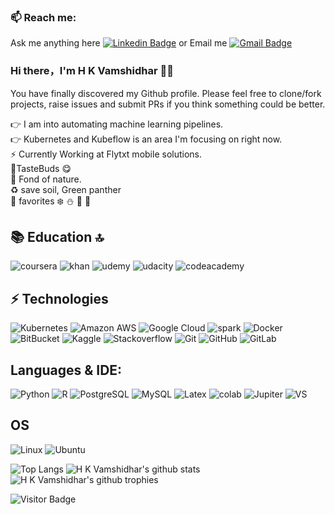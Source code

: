 ### 📫 Reach me: 
Ask me anything here [![Linkedin Badge](https://img.shields.io/badge/Vamshidhar-blue?style=flat-square&logo=Linkedin&logoColor=white&link=https://www.linkedin.com/in/vamshidhar-h-k-31a544168/)](https://www.linkedin.com/in/vamshidhar-h-k-31a544168/) 
or Email me [![Gmail Badge](https://img.shields.io/badge/-vamshitopi3.14@gmail.com-c14438?style=flat-square&logo=Gmail&logoColor=white&link=mailto:vamshitopi3.14@gmail.com)](mailto:vamshitopi3.14.com)



### Hi there，I'm H K Vamshidhar 🙋‍♂️
You have finally discovered my Github profile.
Please feel free to clone/fork projects, raise issues and submit PRs if you think something could be better. <br>
                 
:point_right: I am into automating machine learning pipelines.                        
:point_right: Kubernetes and Kubeflow is an area I'm focusing on right now.   
⚡ Currently Working at Flytxt mobile solutions.                                                   
:chocolate_bar:TasteBuds :yum:                                                                                            
:rainbow: Fond of nature.                                                        
:recycle: save soil, Green panther                                                                    
:star2: favorites :snowflake: :snowman: :foggy: :ocean:

## :books: Education :top:
![coursera](https://img.shields.io/badge/Coursera-0056D2?style=flat-square&logo=Coursera&logoColor=white)
![khan](https://img.shields.io/badge/Khan%20Academy-14BF96?style=flat-square&logo=Khan%20Academy&logoColor=white)
![udemy](https://img.shields.io/badge/Udemy-EC5252?style=flat-square&logo=Udemy&logoColor=white)
![udacity](https://img.shields.io/badge/Udacity-grey?style=flat-square&logo=udacity&logoColor=#5FCFEE)
![codeacademy](https://img.shields.io/badge/Codecademy-FFF0E5?style=flat-square&logo=codecademy&logoColor=303347)

## ⚡ Technologies
![Kubernetes](https://img.shields.io/badge/kubernetes-326ce5.svg?&style=flat-square&logo=kubernetes&logoColor=white)
![Amazon AWS](https://img.shields.io/badge/Amazon%20AWS-232F3E?style=flat-square&logo=amazon-aws)
![Google Cloud](https://img.shields.io/badge/Google%20Cloud-black?style=flat-square&logo=google-cloud)
![spark](https://img.shields.io/badge/Apache_Spark-FFFFFF?style=flat-square&logo=apachespark&logoColor=#E35A16)
![Docker](https://img.shields.io/badge/-Docker-black?style=flat-square&logo=docker)
![BitBucket](https://img.shields.io/badge/-BitBucket-darkblue?style=flat-square&logo=bitbucket)
![Kaggle](https://img.shields.io/badge/Kaggle-20BEFF?style=flat-square&logo=Kaggle&logoColor=white)
![Stackoverflow](https://img.shields.io/badge/Stack_Overflow-FE7A16?style=flat-square&logo=stack-overflow&logoColor=white)
![Git](https://img.shields.io/badge/-Git-black?style=flat-square&logo=git)
![GitHub](https://img.shields.io/badge/-GitHub-181717?style=flat-square&logo=github)
![GitLab](https://img.shields.io/badge/-GitLab-FCA121?style=flat-square&logo=gitlab)

## Languages & IDE:
![Python](https://img.shields.io/badge/-Python-black?style=flat-square&logo=Python)
![R](https://img.shields.io/badge/R-276DC3?style=flat-square&logo=r&logoColor=white)
![PostgreSQL](https://img.shields.io/badge/-PostgreSQL-336791?style=flat-square&logo=postgresql)
![MySQL](https://img.shields.io/badge/-MySQL-black?style=flat-square&logo=mysql)
![Latex](https://img.shields.io/badge/LaTeX-47A141?style=flat-square&logo=LaTeX&logoColor=white)
![colab](https://img.shields.io/badge/Colab-F9AB00?style=flat-square&logo=googlecolab&color=525252)
![Jupiter](https://img.shields.io/badge/Jupyter-F37626.svg?&style=flat-square&logo=Jupyter&logoColor=white)
![VS](https://img.shields.io/badge/Visual_Studio-5C2D91?style=flat-square&logo=visual%20studio&logoColor=white)

## OS
![Linux](https://img.shields.io/badge/Linux-FCC624?style=for-the-badge&logo=linux&logoColor=black)
![Ubuntu](https://img.shields.io/badge/Ubuntu-E95420?style=for-the-badge&logo=ubuntu&logoColor=white)


![Top Langs](https://github-readme-stats.vercel.app/api/top-langs/?username=Vamshi-dhar&hide=TeX&layout=compact)
![H K Vamshidhar's github stats](https://github-readme-stats.vercel.app/api?username=Vamshi-dhar&hide=["issues"]&show_icons=true)
![H K Vamshidhar's github trophies](https://github-profile-trophy.vercel.app/?username=Vamshi-dhar)


![Visitor Badge](https://visitor-badge.laobi.icu/badge?page_id=Vamshi-dhar)

                                                                                                                                   
